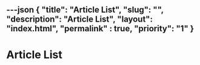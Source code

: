 ---json
{
    "title": "Article List",
    "slug": "",
    "description": "Article List",
    "layout": "index.html",
    "permalink" : true,
    "priority": "1"
}
---

# Article List
